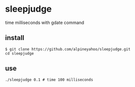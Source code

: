 # sleepjudge
time milliseconds with gdate command
## install

```
$ git clone https://github.com/alpineyahoo/sleepjudge.git
cd sleepjudge
```

## use

```
./sleepjudge 0.1 # time 100 milliseconds
```

